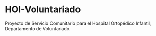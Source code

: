 HOI-Voluntariado
================

Proyecto de Servicio Comunitario para el Hospital Ortopédico Infantil, Departamento de Voluntariado.
